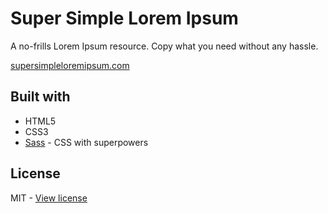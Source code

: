 # Super Simple Lorem Ipsum

A no-frills Lorem Ipsum resource. Copy what you need without any hassle.

[supersimpleloremipsum.com](https://supersimpleloremipsum.com)

## Built with

- HTML5
- CSS3
- [Sass](https://sass-lang.com) - CSS with superpowers

## License 

MIT - [View license](https://github.com/kelbyhawn/super-simple-lorem-ipsum/blob/master/LICENSE)

